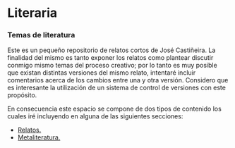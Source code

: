 # Literaria

### Temas de literatura

Este es un pequeño repositorio de relatos cortos de José Castiñeira. La finalidad del mismo es tanto exponer los relatos como plantear discutir conmigo mismo temas del proceso creativo; por lo tanto es muy posible que existan distintas versiones del mismo relato, intentaré incluir comentarios acerca de los cambios entre una y otra versión. Considero que es interesante la utilización de un sistema de control de versiones con este propósito.

En consecuencia este espacio se compone de dos tipos de contenido los cuales iré incluyendo en alguna de las siguientes secciones:

- [Relatos.](relatos)
- [Metaliteratura.](metaliteraria)
